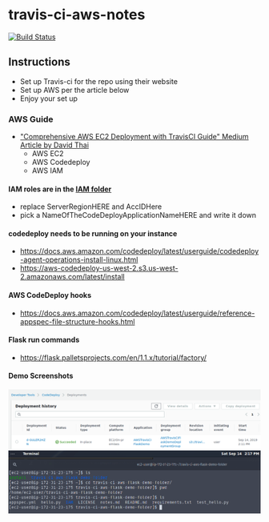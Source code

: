 # travis-ci-aws-notes

[![Build Status](https://img.shields.io/travis/com/iancleary/travis-ci-aws-notes/master.svg)](https://img.shields.io/travis/com/iancleary/travis-ci-aws-notes)

## Instructions

- Set up Travis-ci for the repo using their website
- Set up AWS per the article below
- Enjoy your set up

### AWS Guide

- ["Comprehensive AWS EC2 Deployment with TravisCI Guide" Medium Article by David Thai](https://medium.com/@itsdavidthai/comprehensive-aws-ec2-deployment-with-travisci-guide-7cafa9c754fc)
  - AWS EC2
  - AWS Codedeploy
  - AWS IAM

#### IAM roles are in the [IAM folder](IAM)

- replace ServerRegionHERE and AccIDHere
- pick a NameOfTheCodeDeployApplicationNameHERE and write it down

#### codedeploy needs to be running on your instance

- https://docs.aws.amazon.com/codedeploy/latest/userguide/codedeploy-agent-operations-install-linux.html
- https://aws-codedeploy-us-west-2.s3.us-west-2.amazonaws.com/latest/install

#### AWS CodeDeploy hooks
- https://docs.aws.amazon.com/codedeploy/latest/userguide/reference-appspec-file-structure-hooks.html

#### Flask run commands
- https://flask.palletsprojects.com/en/1.1.x/tutorial/factory/

#### Demo Screenshots
![](img/2019-09-14_14-15-CodeDeploySuccess.png)
![](img/2019-09-14_14-17-EC2-instance-w-travis-deployment.png)

